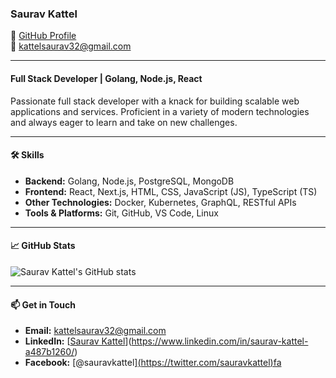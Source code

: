 
### Saurav Kattel

🔗 [GitHub Profile](https://github.com/Saurav-kattel)  
📧 kattelsaurav32@gmail.com

---

#### Full Stack Developer | Golang, Node.js, React

Passionate full stack developer with a knack for building scalable web applications and services. Proficient in a variety of modern technologies and always eager to learn and take on new challenges.

---

#### 🛠️ Skills

- **Backend:** Golang, Node.js, PostgreSQL, MongoDB
- **Frontend:** React, Next.js, HTML, CSS, JavaScript (JS), TypeScript (TS)
- **Other Technologies:** Docker, Kubernetes, GraphQL, RESTful APIs
- **Tools & Platforms:** Git, GitHub, VS Code, Linux

---


#### 📈 GitHub Stats

![Saurav Kattel's GitHub stats](https://github-readme-stats.vercel.app/api?username=sauravkattel&show_icons=true&theme=radical)

---

#### 📫 Get in Touch

- **Email:** kattelsaurav32@gmail.com
- **LinkedIn:** [[Saurav Kattel](https://linkedin.com/in/sauravkattel)](https://www.linkedin.com/in/saurav-kattel-a487b1260/)
- **Facebook:** [@sauravkattel][(https://twitter.com/sauravkattel)fa](https://www.facebook.com/profile.php?id=100057850081059)

